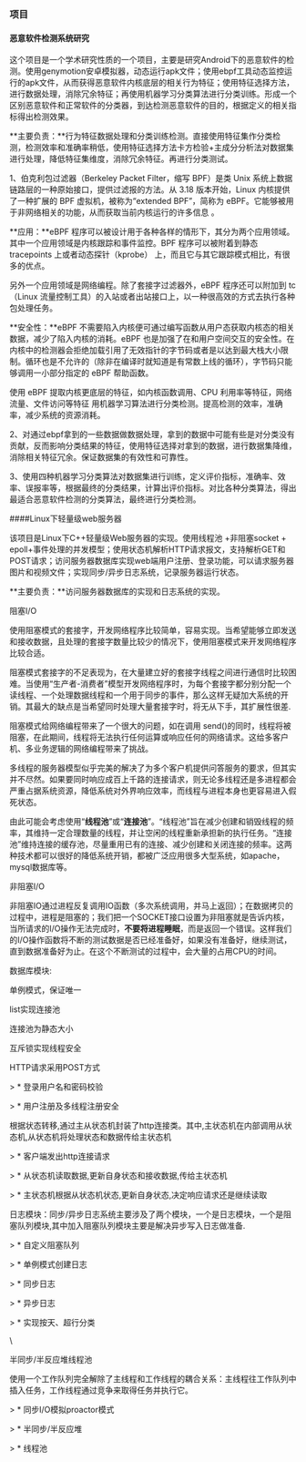 ### 项目

#### 恶意软件检测系统研究

这个项目是一个学术研究性质的一个项目，主要是研究Android下的恶意软件的检测。使用genymotion安卓模拟器，动态运行apk文件；使用ebpf工具动态监控运行的apk文件，从而获得恶意软件内核底层的相关行为特征；使用特征选择方法，进行数据处理，消除冗余特征；再使用机器学习分类算法进行分类训练。形成一个区别恶意软件和正常软件的分类器，到达检测恶意软件的目的，根据定义的相关指标得出检测效果。

**主要负责：**行为特征数据处理和分类训练检测。直接使用特征集作分类检测，检测效率和准确率稍低，使用特征选择方法卡方检验+主成分分析法对数据集进行处理，降低特征集维度，消除冗余特征。再进行分类测试。

1、伯克利包过滤器（Berkeley Packet Filter，缩写 BPF）是类 Unix 系统上数据链路层的一种原始接口，提供过滤报的方法。从 3.18 版本开始，Linux 内核提供了一种扩展的 BPF 虚拟机，被称为“extended BPF”，简称为 eBPF。它能够被用于非网络相关的功能，从而获取当前内核运行的许多信息 。

**应用：**eBPF 程序可以被设计用于各种各样的情形下，其分为两个应用领域。其中一个应用领域是内核跟踪和事件监控。BPF 程序可以被附着到静态 tracepoints 上或者动态探针（kprobe） 上，而且它与其它跟踪模式相比，有很多的优点。

另外一个应用领域是网络编程。除了套接字过滤器外，eBPF 程序还可以附加到 tc（Linux 流量控制工具）的入站或者出站接口上，以一种很高效的方式去执行各种包处理任务。

**安全性：**eBPF 不需要陷入内核便可通过编写函数从用户态获取内核态的相关数据，减少了陷入内核的消耗。eBPF 也是加强了在和用户空间交互的安全性。在内核中的检测器会拒绝加载引用了无效指针的字节码或者是以达到最大栈大小限制。循环也是不允许的（除非在编译时就知道是有常数上线的循环），字节码只能够调用一小部分指定的 eBPF 帮助函数。

使用 eBPF 提取内核更底层的特征，如内核函数调用、CPU 利用率等特征，网络流量、文件访问等特征
用机器学习算法进行分类检测。提高检测的效率，准确率，减少系统的资源消耗。

2、对通过ebpf拿到的一些数据做数据处理，拿到的数据中可能有些是对分类没有贡献，反而影响分类结果的特征，使用特征选择对拿到的数据，进行数据集降维，消除相关特征冗余。保证数据集的有效性和可靠性。

3、使用四种机器学习分类算法对数据集进行训练，定义评价指标，准确率、效率、误报率等，根据最终的分类结果，计算出评价指标。对比各种分类算法，得出最适合恶意软件检测的分类算法，最终进行分类检测。



####Linux下轻量级web服务器

该项目是Linux下C++轻量级Web服务器的实现。使用线程池 +非阻塞socket + epoll+事件处理的并发模型；使用状态机解析HTTP请求报文，⽀持解析GET和POST请求；访问服务器数据库实现web端用户注册、登录功能，可以请求服务器图片和视频文件；实现同步/异步日志系统，记录服务器运行状态。

**主要负责：**访问服务器数据库的实现和日志系统的实现。

阻塞I/O

使用阻塞模式的套接字，开发网络程序比较简单，容易实现。当希望能够立即发送和接收数据，且处理的套接字数量比较少的情况下，使用阻塞模式来开发网络程序比较合适。

阻塞模式套接字的不足表现为，在大量建立好的套接字线程之间进行通信时比较困难。当使用“生产者-消费者”模型开发网络程序时，为每个套接字都分别分配一个读线程、一个处理数据线程和一个用于同步的事件，那么这样无疑加大系统的开销。其最大的缺点是当希望同时处理大量套接字时，将无从下手，其扩展性很差.

阻塞模式给网络编程带来了一个很大的问题，如在调用 send()的同时，线程将被阻塞，在此期间，线程将无法执行任何运算或响应任何的网络请求。这给多客户机、多业务逻辑的网络编程带来了挑战。

多线程的服务器模型似乎完美的解决了为多个客户机提供问答服务的要求，但其实并不尽然。如果要同时响应成百上千路的连接请求，则无论多线程还是多进程都会严重占据系统资源，降低系统对外界响应效率，而线程与进程本身也更容易进入假死状态。

由此可能会考虑使用“**线程池**”或“**连接池**”。“线程池”旨在减少创建和销毁线程的频率，其维持一定合理数量的线程，并让空闲的线程重新承担新的执行任务。“连接池”维持连接的缓存池，尽量重用已有的连接、减少创建和关闭连接的频率。这两种技术都可以很好的降低系统开销，都被广泛应用很多大型系统，如apache，mysql数据库等。

非阻塞I/O

非阻塞IO通过进程反复调用IO函数（多次系统调用，并马上返回）；在数据拷贝的过程中，进程是阻塞的；我们把一个SOCKET接口设置为非阻塞就是告诉内核，当所请求的I/O操作无法完成时，**不要将进程睡眠**，而是返回一个错误。这样我们的I/O操作函数将不断的测试数据是否已经准备好，如果没有准备好，继续测试，直到数据准备好为止。在这个不断测试的过程中，会大量的占用CPU的时间。



数据库模块:

单例模式，保证唯一

list实现连接池

连接池为静态大小

互斥锁实现线程安全

HTTP请求采用POST方式

\> * 登录用户名和密码校验

\> * 用户注册及多线程注册安全



根据状态转移,通过主从状态机封装了http连接类。其中,主状态机在内部调用从状态机,从状态机将处理状态和数据传给主状态机

\> * 客户端发出http连接请求

\> * 从状态机读取数据,更新自身状态和接收数据,传给主状态机

\> * 主状态机根据从状态机状态,更新自身状态,决定响应请求还是继续读取



日志模块：同步/异步日志系统主要涉及了两个模块，一个是日志模块，一个是阻塞队列模块,其中加入阻塞队列模块主要是解决异步写入日志做准备.

\> * 自定义阻塞队列

\> * 单例模式创建日志

\> * 同步日志

\> * 异步日志

\> * 实现按天、超行分类

\



半同步/半反应堆线程池

使用一个工作队列完全解除了主线程和工作线程的耦合关系：主线程往工作队列中插入任务，工作线程通过竞争来取得任务并执行它。

\> * 同步I/O模拟proactor模式

\> * 半同步/半反应堆

\> * 线程池